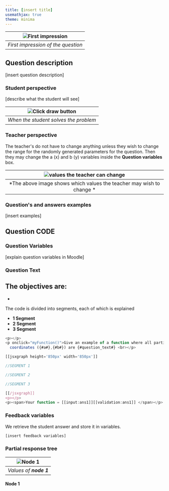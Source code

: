 ```yaml
---
title: [insert title]
usemathjax: true
theme: minima
---
```


| ![First impression](https://cdn.pixabay.com/photo/2013/07/12/17/47/test-pattern-152459_960_720.png) |
|:--:|
| *First impression of the question* |

## Question description

[insert question description]


### Student perspective

[describe what the student will see]

| ![Click draw button](https://cdn.pixabay.com/photo/2013/07/12/17/47/test-pattern-152459_960_720.png) |
|:--:|
| *When the student solves the problem* |


### Teacher perspective
The teacher's do not have to change anything unless they wish to change the range for the randomly generated parameters for the question. Then they may change the a (x) and b (y) variables inside the **Question variables** box.

| ![values the teacher can change](https://cdn.pixabay.com/photo/2013/07/12/17/47/test-pattern-152459_960_720.png) |
|:--:|
| *The above image shows which values the teacher may wish to change * |

### Question's and answers examples

[insert examples]

## Question CODE

### Question Variables
[explain question variables in Moodle]

### Question Text
The objectives are:
-
-

The code is divided into segments, each of which is explained
- **1 Segment** 
- **2 Segment**
- **3 Segment** 

```javascript
<p></p>
<p onclick="myFunction()">Give an example of a function where all partial derivatives at the
  coordinates ({#a#},{#b#}) are {#question_text#} <br></p>

[[jsxgraph height='850px' width='850px']]

//SEGMENT 1

//SEGMENT 2 

//SEGMENT 3 

[[/jsxgraph]]
<p></p>
<p><span>Your function = [[input:ans1]][[validation:ans1]] </span></p>
```

### Feedback variables
We retrieve the student answer and store it in variables. 



```rust
[insert feedback variables]
```
### Partial response tree

| ![Node 1](https://cdn.pixabay.com/photo/2013/07/12/17/47/test-pattern-152459_960_720.png) |
|:--:|
| *Values of **node 1*** |

#### Node 1

